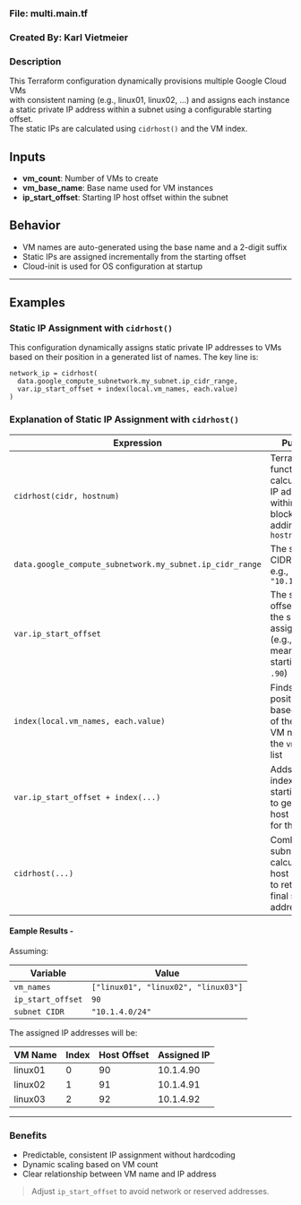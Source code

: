 ### File:        multi.main.tf  

### Created By:  Karl Vietmeier  

### Description  

This Terraform configuration dynamically provisions multiple Google Cloud VMs  
with consistent naming (e.g., linux01, linux02, ...) and assigns each instance  
a static private IP address within a subnet using a configurable starting offset.  
The static IPs are calculated using `cidrhost()` and the VM index.  

## Inputs  

- **vm_count**: Number of VMs to create  
- **vm_base_name**: Base name used for VM instances  
- **ip_start_offset**: Starting IP host offset within the subnet  

## Behavior  

- VM names are auto-generated using the base name and a 2-digit suffix  
- Static IPs are assigned incrementally from the starting offset  
- Cloud-init is used for OS configuration at startup  

---

## Examples

### Static IP Assignment with `cidrhost()`

This configuration dynamically assigns static private IP addresses to VMs based on their position in a generated list of names. The key line is:

```hcl
network_ip = cidrhost(
  data.google_compute_subnetwork.my_subnet.ip_cidr_range,
  var.ip_start_offset + index(local.vm_names, each.value)
)
```

### Explanation of Static IP Assignment with `cidrhost()`

| Expression                                               | Purpose                                                                                   |
|----------------------------------------------------------|-------------------------------------------------------------------------------------------|
| `cidrhost(cidr, hostnum)`                                | Terraform function that calculates an IP address within a CIDR block by adding `hostnum`  |
| `data.google_compute_subnetwork.my_subnet.ip_cidr_range` | The subnet CIDR range, e.g., `"10.1.4.0/24"`                                              |
| `var.ip_start_offset`                                    | The starting offset within the subnet to assign IPs (e.g., 90 means starting at `.90`)    |
| `index(local.vm_names, each.value)`                      | Finds the position (0-based index) of the current VM name in the `vm_names` list          |
| `var.ip_start_offset + index(...)`                       | Adds the index to the starting offset to get the host number for the IP                   |
| `cidrhost(...)`                                          | Combines the subnet and calculated host number to return the final static IP address      |

#### Eample Results - 

Assuming:

| Variable          | Value                               |
|-------------------|-------------------------------------|
| `vm_names`        | `["linux01", "linux02", "linux03"]` |
| `ip_start_offset` | `90`                                |
| `subnet CIDR`     | `"10.1.4.0/24"`                     |

The assigned IP addresses will be:

| VM Name   | Index  | Host Offset | Assigned IP  |
|-----------|--------|-------------|--------------|
| linux01   | 0      | 90          | 10.1.4.90    |
| linux02   | 1      | 91          | 10.1.4.91    |
| linux03   | 2      | 92          | 10.1.4.92    |

---

### Benefits

- Predictable, consistent IP assignment without hardcoding
- Dynamic scaling based on VM count
- Clear relationship between VM name and IP address

> Adjust `ip_start_offset` to avoid network or reserved addresses.
